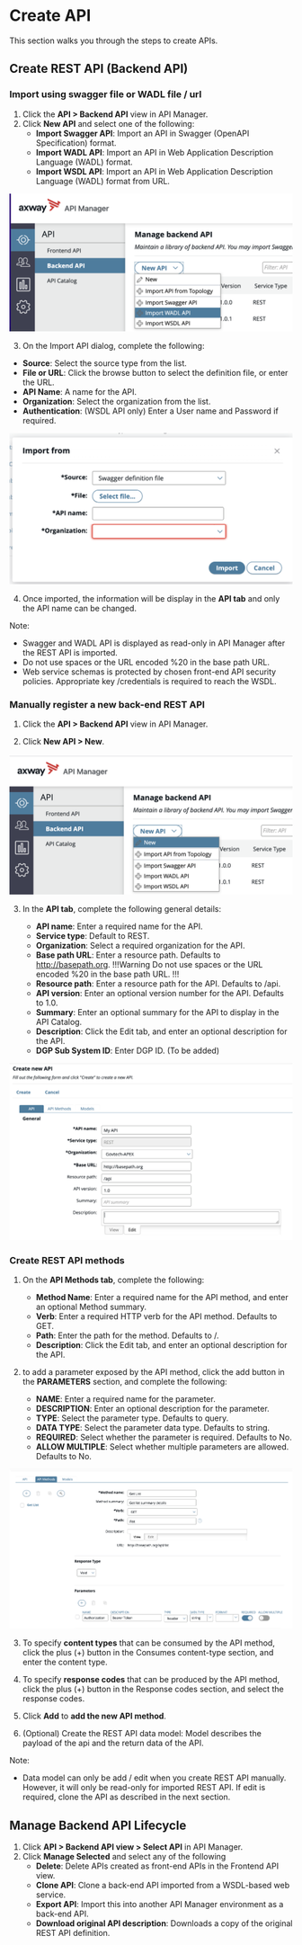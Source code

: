 # Create API

This section walks you through the steps to create APIs.

## Create REST API (Backend API)

### Import using swagger file or WADL file / url

1. Click the **API > Backend API** view in API Manager.
2. Click **New API** and select one of the following:
   - **Import Swagger API**: Import an API in Swagger (OpenAPI Specification) format.
   - **Import WADL API**: Import an API in Web Application Description Language (WADL) format.
   - **Import WSDL API**: Import an API in Web Application Description Language (WADL) format from URL.

![Backend API](./image/create-api-import-dialog.jpg)

3. On the Import API dialog, complete the following:

- **Source**: Select the source type from the list.
- **File or URL**: Click the browse button to select the definition file, or enter the URL.
- **API Name**: A name for the API.
- **Organization**: Select the organization from the list.
- **Authentication**: (WSDL API only) Enter a User name and Password if required.

![Backend API](./image/create-api-backend-api.jpg)

4. Once imported, the information will be display in the **API tab** and only the API name can be changed.

Note:

- Swagger and WADL API is displayed as read-only in API Manager after the REST API is imported.
- Do not use spaces or the URL encoded %20 in the base path URL.
- Web service schemas is protected by chosen front-end API security policies. Appropriate key /credentials is required to reach the WSDL.

### Manually register a new back-end REST API

1. Click the **API > Backend API** view in API Manager.

2. Click **New API > New**.

![Backend API](./image/create-api-manual.jpg)

3. In the **API tab**, complete the following general details:

   - **API name**: Enter a required name for the API.
   - **Service type**: Default to REST.
   - **Organization**: Select a required organization for the API.
   - **Base path URL**: Enter a resource path. Defaults to http://basepath.org.
     !!!Warning
     Do not use spaces or the URL encoded %20 in the base path URL.
     !!!
   - **Resource path**: Enter a resource path for the API. Defaults to /api.
   - **API version**: Enter an optional version number for the API. Defaults to 1.0.
   - **Summary**: Enter an optional summary for the API to display in the API Catalog.
   - **Description**: Click the Edit tab, and enter an optional description for the API.
   - **DGP Sub System ID**: Enter DGP ID. (To be added)

![Backend API](./image/create-api-api-tab.jpg)

### Create REST API methods

1. On the **API Methods tab**, complete the following:

   - **Method Name**: Enter a required name for the API method, and enter an optional Method summary.
   - **Verb**: Enter a required HTTP verb for the API method. Defaults to GET.
   - **Path**: Enter the path for the method. Defaults to /.
   - **Description**: Click the Edit tab, and enter an optional description for the API.

2. to add a parameter exposed by the API method, click the add button in the **PARAMETERS** section, and complete the following:

   - **NAME**: Enter a required name for the parameter.
   - **DESCRIPTION**: Enter an optional description for the parameter.
   - **TYPE**: Select the parameter type. Defaults to query.
   - **DATA TYPE**: Select the parameter data type. Defaults to string.
   - **REQUIRED**: Select whether the parameter is required. Defaults to No.
   - **ALLOW MULTIPLE**: Select whether multiple parameters are allowed. Defaults to No.

![Backend API](./image/create-api-api-method-tab.jpg)

3. To specify **content types** that can be consumed by the API method, click the plus (+) button in the Consumes content-type section, and enter the content type.

4. To specify **response codes** that can be produced by the API method, click the plus (+) button in the Response codes section, and select the response codes.

5. Click **Add** to **add the new API method**.

6. (Optional) Create the REST API data model: Model describes the payload of the api and the return data of the API.

Note:

- Data model can only be add / edit when you create REST API manually. However, it will only be read-only for imported REST API. If edit is required, clone the API as described in the next section.

## Manage Backend API Lifecycle

1. Click **API > Backend API view > Select API** in API Manager.
2. Click **Manage Selected** and select any of the following
   - **Delete**: Delete APIs created as front-end APIs in the Frontend API view.
   - **Clone API**: Clone a back-end API imported from a WSDL-based web service.
   - **Export API**: Import this into another API Manager environment as a back-end API.
   - **Download original API description**: Downloads a copy of the original REST API definition.
